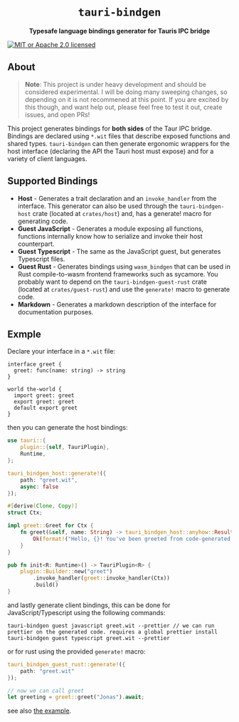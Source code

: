 <div align="center">
  <h1>
    <code>tauri-bindgen</code>
  </h1>
  <p>
    <strong>Typesafe language bindings generator for Tauris IPC bridge</strong>
  </p>
</div>

[![MIT or Apache 2.0 licensed][mit-or-apache-badge]][mit-or-apache-url]

[mit-or-apache-badge]: https://img.shields.io/badge/license-MIT%20or%20Apache%202.0-blue.svg
[mit-or-apache-url]: LICENSE

## About

> **Note**: This project is under heavy development and should be considered experimental.
> I will be doing many sweeping changes, so depending on it is not recommened at this point.
> If you are excited by this though, and want help out, please feel free to test it out, create issues, and open PRs!

This project generates bindings for **both sides** of the Taur IPC bridge. Bindings are declared using `*.wit` files that describe exposed functions and shared types. `tauri-bindgen` can then generate ergonomic wrappers for the host interface (declaring the API the Tauri host must expose) and for a variety of client languages.

## Supported Bindings

- **Host** - Generates a trait declaration and an `invoke_handler` from the interface. This generator can also be used through the `tauri-bindgen-host` crate (located at `crates/host`) and, has a generate! macro for generating code.
- **Guest JavaScript** - Generates a module exposing all functions, functions internally know how to serialize and invoke their host counterpart.
- **Guest Typescript** - The same as the JavaScript guest, but generates Typescript files.
- **Guest Rust** - Generates bindings using `wasm_bindgen` that can be used in Rust compile-to-wasm frontend frameworks such as sycamore. You probably want to depend on the `tauri-bindgen-guest-rust` crate (located at `crates/guest-rust`) and use the `generate!` macro to generate code.
- **Markdown** - Generates a markdown description of the interface for documentation purposes.

## Exmple

Declare your interface in a `*.wit` file:

```wit
interface greet {
  greet: func(name: string) -> string
}

world the-world {
  import greet: greet
  export greet: greet
  default export greet
}
```

then you can generate the host bindings:

```rust
use tauri::{
    plugin::{self, TauriPlugin},
    Runtime,
};

tauri_bindgen_host::generate!({
    path: "greet.wit",
    async: false
});

#[derive(Clone, Copy)]
struct Ctx;

impl greet::Greet for Ctx {
    fn greet(&self, name: String) -> tauri_bindgen_host::anyhow::Result<String> {
        Ok(format!("Hello, {}! You've been greeted from code-generated Rust!", name))
    }
}

pub fn init<R: Runtime>() -> TauriPlugin<R> {
    plugin::Builder::new("greet")
        .invoke_handler(greet::invoke_handler(Ctx))
        .build()
}
```

and lastly generate client bindings, this can be done for JavaScript/Typescript using the following commands:

```
tauri-bindgen guest javascript greet.wit --prettier // we can run prettier on the generated code. requires a global prettier install
tauri-bindgen guest typescript greet.wit --prettier
```

or for rust using the provided `generate!` macro:

```rust
tauri_bindgen_guest_rust::generate!({
    path: "greet.wit"
});

// now we can call greet
let greeting = greet::greet("Jonas").await;
```

see also [the example](./examples/basic/).